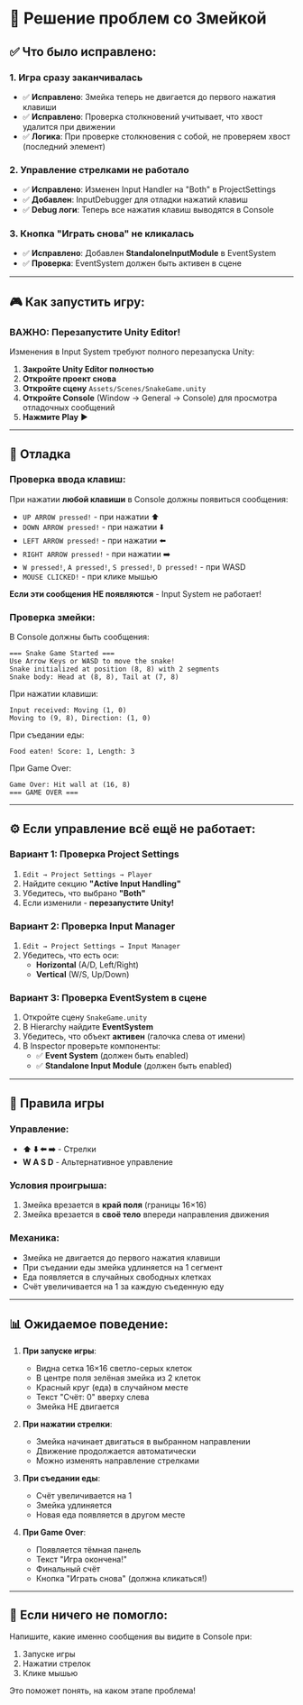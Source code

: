 # 🔧 Решение проблем со Змейкой

## ✅ Что было исправлено:

### 1. **Игра сразу заканчивалась**
- ✅ **Исправлено**: Змейка теперь не двигается до первого нажатия клавиши
- ✅ **Исправлено**: Проверка столкновений учитывает, что хвост удалится при движении
- ✅ **Логика**: При проверке столкновения с собой, не проверяем хвост (последний элемент)

### 2. **Управление стрелками не работало**
- ✅ **Исправлено**: Изменен Input Handler на "Both" в ProjectSettings
- ✅ **Добавлен**: InputDebugger для отладки нажатий клавиш
- ✅ **Debug логи**: Теперь все нажатия клавиш выводятся в Console

### 3. **Кнопка "Играть снова" не кликалась**
- ✅ **Исправлено**: Добавлен **StandaloneInputModule** в EventSystem
- ✅ **Проверка**: EventSystem должен быть активен в сцене

---

## 🎮 Как запустить игру:

### **ВАЖНО: Перезапустите Unity Editor!**

Изменения в Input System требуют полного перезапуска Unity:

1. **Закройте Unity Editor полностью**
2. **Откройте проект снова**
3. **Откройте сцену** `Assets/Scenes/SnakeGame.unity`
4. **Откройте Console** (Window → General → Console) для просмотра отладочных сообщений
5. **Нажмите Play** ▶️

---

## 🐛 Отладка

### Проверка ввода клавиш:

При нажатии **любой клавиши** в Console должны появиться сообщения:

- `UP ARROW pressed!` - при нажатии ⬆️
- `DOWN ARROW pressed!` - при нажатии ⬇️
- `LEFT ARROW pressed!` - при нажатии ⬅️
- `RIGHT ARROW pressed!` - при нажатии ➡️
- `W pressed!`, `A pressed!`, `S pressed!`, `D pressed!` - при WASD
- `MOUSE CLICKED!` - при клике мышью

**Если эти сообщения НЕ появляются** - Input System не работает!

### Проверка змейки:

В Console должны быть сообщения:

```
=== Snake Game Started ===
Use Arrow Keys or WASD to move the snake!
Snake initialized at position (8, 8) with 2 segments
Snake body: Head at (8, 8), Tail at (7, 8)
```

При нажатии клавиши:
```
Input received: Moving (1, 0)
Moving to (9, 8), Direction: (1, 0)
```

При съедании еды:
```
Food eaten! Score: 1, Length: 3
```

При Game Over:
```
Game Over: Hit wall at (16, 8)
=== GAME OVER ===
```

---

## ⚙️ Если управление всё ещё не работает:

### Вариант 1: Проверка Project Settings

1. `Edit → Project Settings → Player`
2. Найдите секцию **"Active Input Handling"**
3. Убедитесь, что выбрано **"Both"**
4. Если изменили - **перезапустите Unity!**

### Вариант 2: Проверка Input Manager

1. `Edit → Project Settings → Input Manager`
2. Убедитесь, что есть оси:
   - **Horizontal** (A/D, Left/Right)
   - **Vertical** (W/S, Up/Down)

### Вариант 3: Проверка EventSystem в сцене

1. Откройте сцену `SnakeGame.unity`
2. В Hierarchy найдите **EventSystem**
3. Убедитесь, что объект **активен** (галочка слева от имени)
4. В Inspector проверьте компоненты:
   - ✅ **Event System** (должен быть enabled)
   - ✅ **Standalone Input Module** (должен быть enabled)

---

## 🎯 Правила игры

### Управление:
- **⬆️ ⬇️ ⬅️ ➡️** - Стрелки
- **W A S D** - Альтернативное управление

### Условия проигрыша:
1. Змейка врезается в **край поля** (границы 16×16)
2. Змейка врезается в **своё тело** впереди направления движения

### Механика:
- Змейка не двигается до первого нажатия клавиши
- При съедании еды змейка удлиняется на 1 сегмент
- Еда появляется в случайных свободных клетках
- Счёт увеличивается на 1 за каждую съеденную еду

---

## 📊 Ожидаемое поведение:

1. **При запуске игры**:
   - Видна сетка 16×16 светло-серых клеток
   - В центре поля зелёная змейка из 2 клеток
   - Красный круг (еда) в случайном месте
   - Текст "Счёт: 0" вверху слева
   - Змейка НЕ двигается

2. **При нажатии стрелки**:
   - Змейка начинает двигаться в выбранном направлении
   - Движение продолжается автоматически
   - Можно изменять направление стрелками

3. **При съедании еды**:
   - Счёт увеличивается на 1
   - Змейка удлиняется
   - Новая еда появляется в другом месте

4. **При Game Over**:
   - Появляется тёмная панель
   - Текст "Игра окончена!"
   - Финальный счёт
   - Кнопка "Играть снова" (должна кликаться!)

---

## 🚨 Если ничего не помогло:

Напишите, какие именно сообщения вы видите в Console при:
1. Запуске игры
2. Нажатии стрелок
3. Клике мышью

Это поможет понять, на каком этапе проблема!
